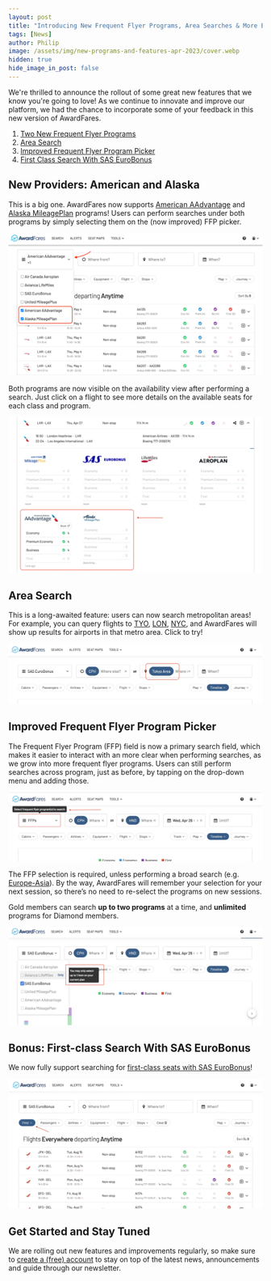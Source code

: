 ```yaml
---
layout: post
title: "Introducing New Frequent Flyer Programs, Area Searches & More Exciting Features"
tags: [News]
author: Philip
image: /assets/img/new-programs-and-features-apr-2023/cover.webp
hidden: true
hide_image_in_post: false
---
```


We're thrilled to announce the rollout of some great new features that we know you're going to love! As we continue to innovate and improve our platform, we had the chance to incorporate some of your feedback in this new version of AwardFares. 

1. [Two New Frequent Flyer Programs](#new-providers-american-and-alaska)
2. [Area Search](#area-search)
3. [Improved Frequent Flyer Program Picker](#improved-frequent-flyer-program-picker)
4. [First Class Search With SAS EuroBonus](#bonus-first-class-search-with-sas-eurobonus)


## New Providers: American and Alaska

This is a big one. AwardFares now supports [American AAdvantage](https://awardfares.com/search?..;z:aadvantage) and [Alaska MileagePlan](https://awardfares.com/search?..;z:alaska) programs! Users can perform searches under both programs by simply selecting them on the (now improved) FFP picker.


<img src="/assets/img/new-programs-and-features-apr-2023/new-features-1a.webp" alt="American AAdvantage and Alaska MileagePlan now available on AwardFares." />


Both programs are now visible on the availability view after performing a search. Just click on a flight to see more details on the available seats for each class and program.


<img src="/assets/img/new-programs-and-features-apr-2023/new-features-1b.webp" alt="Search American AAdvantage and Alaska MileagePlan availability using AwardFares." />


## Area Search

This is a long-awaited feature: users can now search metropolitan areas! For example, you can query flights to [TYO](https://awardfares.com/search?.area:TYO.), [LON](https://awardfares.com/search?.area:LON.), [NYC](https://awardfares.com/search?.area:NYC.), and AwardFares will show up results for airports in that metro area. Click to try!


<img src="/assets/img/new-programs-and-features-apr-2023/new-features-2.webp" alt="Search Metropolitan Areas using AwadrFares." />


## Improved Frequent Flyer Program Picker

The Frequent Flyer Program (FFP) field is now a primary search field, which makes it easier to interact with an more clear when performing searches, as we grow into more frequent flyer programs. Users can still perform searches across program, just as before, by tapping on the drop-down menu and adding those.

 <img src="/assets/img/new-programs-and-features-apr-2023/new-features-3a.webp" alt="New frequent flyer program picker on AwardFares" />


The FFP selection is required, unless performing a broad search (e.g. [Europe-Asia](https://awardfares.com/search?zone:Europe.continent:AS.)). By the way, AwardFares will remember your selection for your next session, so there’s no need to re-select the programs on new sessions.

Gold members can search **up to two programs** at a time, and **unlimited** programs for Diamond members.

<img src="/assets/img/new-programs-and-features-apr-2023/new-features-3b.webp" alt="Search limits on AwardFares Gold and Diamond (April 2023)." />



## Bonus: First-class Search With SAS EuroBonus

We now fully support searching for [first-class seats with SAS EuroBonus](https://awardfares.com/search?..;c:first;z:eurobonus)!

<img src="/assets/img/new-programs-and-features-apr-2023/new-features-4.webp" alt="New First-class Search Using SAS EuroBonus Points." />


## Get Started and Stay Tuned

We are rolling out new features and improvements regularly, so make sure to [create a (free) account](https://awardfares.com/signup) to stay on top of the latest news, announcements and guide through our newsletter.
